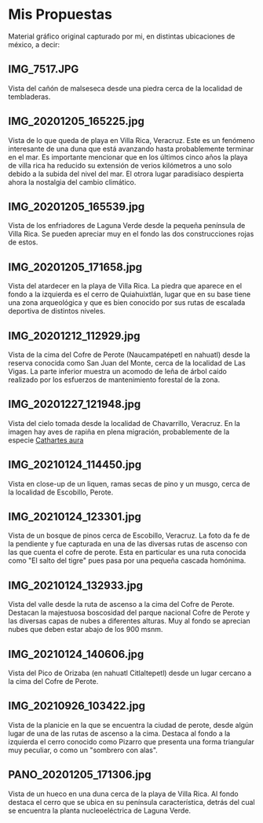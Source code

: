 Mis Propuestas
===

Material gráfico original capturado por mi, en distintas ubicaciones de méxico,
a decir:

IMG_7517.JPG
---

Vista del cañón de malseseca desde una piedra cerca de la localidad de
tembladeras.

IMG_20201205_165225.jpg
---

Vista de lo que queda de playa en Villa Rica, Veracruz. Este es un fenómeno
interesante de una duna que está avanzando hasta probablemente terminar en el
mar. Es importante mencionar que en los últimos cinco años la playa de villa
rica ha reducido su extensión de verios kilómetros a uno solo debido a la subida
del nivel del mar. El otrora lugar paradisíaco despierta ahora la nostalgia del
cambio climático.

IMG_20201205_165539.jpg
---

Vista de los enfriadores de Laguna Verde desde la pequeña península de Villa
Rica. Se pueden apreciar muy en el fondo las dos construcciones rojas de estos.

IMG_20201205_171658.jpg
---

Vista del atardecer en la playa de Villa Rica. La piedra que aparece en el fondo
a la izquierda es el cerro de Quiahuixtlán, lugar que en su base tiene una zona
arqueológica y que es bien conocido por sus rutas de escalada deportiva de
distintos niveles.

IMG_20201212_112929.jpg
---

Vista de la cima del Cofre de Perote (Naucampatépetl en nahuatl) desde la
reserva conocida como San Juan del Monte, cerca de la localidad de Las Vigas. La
parte inferior muestra un acomodo de leña de árbol caído realizado por los
esfuerzos de mantenimiento forestal de la zona.

IMG_20201227_121948.jpg
---

Vista del cielo tomada desde la localidad de Chavarrillo, Veracruz. En la imagen
hay aves de rapiña en plena migración, probablemente de la especie [Cathartes
aura](https://en.wikipedia.org/wiki/Turkey_vulture)

IMG_20210124_114450.jpg
---

Vista en close-up de un liquen, ramas secas de pino y un musgo, cerca de la
localidad de Escobillo, Perote.

IMG_20210124_123301.jpg
---

Vista de un bosque de pinos cerca de Escobillo, Veracruz. La foto da fe de la
pendiente y fue capturada en una de las diversas rutas de ascenso con las que
cuenta el cofre de perote. Esta en particular es una ruta conocida como "El
salto del tigre" pues pasa por una pequeña cascada homónima.

IMG_20210124_132933.jpg
---

Vista del valle desde la ruta de ascenso a la cima del Cofre de Perote. Destacan
la majestuosa boscosidad del parque nacional Cofre de Perote y las diversas
capas de nubes a diferentes alturas. Muy al fondo se aprecian nubes que deben
estar abajo de los 900 msnm.

IMG_20210124_140606.jpg
---

Vista del Pico de Orizaba (en nahuatl Citlaltepetl) desde un lugar cercano a la
cima del Cofre de Perote.

IMG_20210926_103422.jpg
---

Vista de la planicie en la que se encuentra la ciudad de perote, desde algún
lugar de una de las rutas de ascenso a la cima. Destaca al fondo a la izquierda
el cerro conocido como Pizarro que presenta una forma triangular muy peculiar, o
como un "sombrero con alas".

PANO_20201205_171306.jpg
---

Vista de un hueco en una duna cerca de la playa de Villa Rica. Al fondo destaca
el cerro que se ubica en su península característica, detrás del cual se
encuentra la planta nucleoeléctrica de Laguna Verde.
